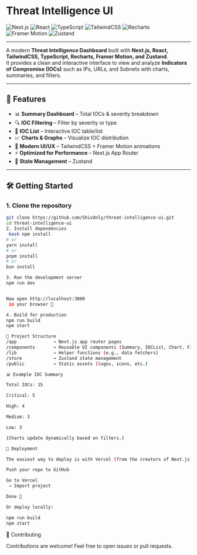 # Threat Intelligence UI  

![Next.js](https://img.shields.io/badge/Next.js-000000?style=for-the-badge&logo=next.js&logoColor=white)
![React](https://img.shields.io/badge/React-20232A?style=for-the-badge&logo=react&logoColor=61DAFB)
![TypeScript](https://img.shields.io/badge/TypeScript-007ACC?style=for-the-badge&logo=typescript&logoColor=white)
![TailwindCSS](https://img.shields.io/badge/TailwindCSS-38B2AC?style=for-the-badge&logo=tailwind-css&logoColor=white)
![Recharts](https://img.shields.io/badge/Recharts-FF6384?style=for-the-badge&logo=recharts&logoColor=white)
![Framer Motion](https://img.shields.io/badge/FramerMotion-EF008F?style=for-the-badge&logo=framer&logoColor=white)
![Zustand](https://img.shields.io/badge/Zustand-44318D?style=for-the-badge&logo=react&logoColor=white)

---

A modern **Threat Intelligence Dashboard** built with **Next.js, React, TailwindCSS, TypeScript, Recharts, Framer Motion, and Zustand**.  
It provides a clean and interactive interface to view and analyze **Indicators of Compromise (IOCs)** such as IPs, URLs, and Subnets with charts, summaries, and filters.  

---

## 🚀 Features
- 📊 **Summary Dashboard** – Total IOCs & severity breakdown  
- 🔍 **IOC Filtering** – Filter by severity or type  
- 📑 **IOC List** – Interactive IOC table/list  
- 📈 **Charts & Graphs** – Visualize IOC distribution  
- 🎨 **Modern UI/UX** – TailwindCSS + Framer Motion animations  
- ⚡ **Optimized for Performance** – Next.js App Router  
- 🐻 **State Management** – Zustand  

---

## 🛠️ Getting Started  

### 1. Clone the repository  
```bash
git clone https://github.com/ShivOnly/threat-intelligence-ui.git
cd threat-intelligence-ui
2. Install dependencies
 bash npm install
# or
yarn install
# or
pnpm install
# or
bun install

3. Run the development server
npm run dev


Now open http://localhost:3000
 in your browser 🚀

4. Build for production
npm run build
npm start

📂 Project Structure
/app              → Next.js app router pages
/components       → Reusable UI components (Summary, IOCList, Chart, Filters)
/lib              → Helper functions (e.g., data fetchers)
/store            → Zustand state management
/public           → Static assets (logos, icons, etc.)

📊 Example IOC Summary

Total IOCs: 15

Critical: 5

High: 4

Medium: 3

Low: 3

(Charts update dynamically based on filters.)

🚀 Deployment

The easiest way to deploy is with Vercel (from the creators of Next.js):

Push your repo to GitHub

Go to Vercel
 → Import project

Done 🎉

Or deploy locally:

npm run build
npm start
```
🤝 Contributing

Contributions are welcome! Feel free to open issues or pull requests.
